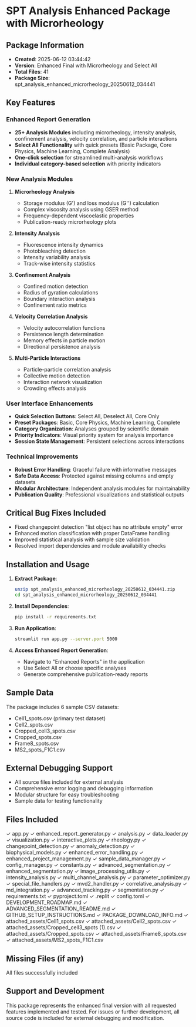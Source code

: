 # SPT Analysis Enhanced Package with Microrheology
    
## Package Information
- **Created**: 2025-06-12 03:44:42
- **Version**: Enhanced Final with Microrheology and Select All
- **Total Files**: 41
- **Package Size**: spt_analysis_enhanced_microrheology_20250612_034441

## Key Features

### Enhanced Report Generation
- **25+ Analysis Modules** including microrheology, intensity analysis, confinement analysis, velocity correlation, and particle interactions
- **Select All Functionality** with quick presets (Basic Package, Core Physics, Machine Learning, Complete Analysis)
- **One-click selection** for streamlined multi-analysis workflows
- **Individual category-based selection** with priority indicators

### New Analysis Modules
1. **Microrheology Analysis**
   - Storage modulus (G') and loss modulus (G'') calculation
   - Complex viscosity analysis using GSER method
   - Frequency-dependent viscoelastic properties
   - Publication-ready microrheology plots

2. **Intensity Analysis**
   - Fluorescence intensity dynamics
   - Photobleaching detection
   - Intensity variability analysis
   - Track-wise intensity statistics

3. **Confinement Analysis**
   - Confined motion detection
   - Radius of gyration calculations
   - Boundary interaction analysis
   - Confinement ratio metrics

4. **Velocity Correlation Analysis**
   - Velocity autocorrelation functions
   - Persistence length determination
   - Memory effects in particle motion
   - Directional persistence analysis

5. **Multi-Particle Interactions**
   - Particle-particle correlation analysis
   - Collective motion detection
   - Interaction network visualization
   - Crowding effects analysis

### User Interface Enhancements
- **Quick Selection Buttons**: Select All, Deselect All, Core Only
- **Preset Packages**: Basic, Core Physics, Machine Learning, Complete
- **Category Organization**: Analyses grouped by scientific domain
- **Priority Indicators**: Visual priority system for analysis importance
- **Session State Management**: Persistent selections across interactions

### Technical Improvements
- **Robust Error Handling**: Graceful failure with informative messages
- **Safe Data Access**: Protected against missing columns and empty datasets
- **Modular Architecture**: Independent analysis modules for maintainability
- **Publication Quality**: Professional visualizations and statistical outputs

## Critical Bug Fixes Included
- Fixed changepoint detection "list object has no attribute empty" error
- Enhanced motion classification with proper DataFrame handling
- Improved statistical analysis with sample size validation
- Resolved import dependencies and module availability checks

## Installation and Usage

1. **Extract Package**:
   ```bash
   unzip spt_analysis_enhanced_microrheology_20250612_034441.zip
   cd spt_analysis_enhanced_microrheology_20250612_034441
   ```

2. **Install Dependencies**:
   ```bash
   pip install -r requirements.txt
   ```

3. **Run Application**:
   ```bash
   streamlit run app.py --server.port 5000
   ```

4. **Access Enhanced Report Generation**:
   - Navigate to "Enhanced Reports" in the application
   - Use Select All or choose specific analyses
   - Generate comprehensive publication-ready reports

## Sample Data
The package includes 6 sample CSV datasets:
- Cell1_spots.csv (primary test dataset)
- Cell2_spots.csv
- Cropped_cell3_spots.csv
- Cropped_spots.csv
- Frame8_spots.csv
- MS2_spots_F1C1.csv

## External Debugging Support
- All source files included for external analysis
- Comprehensive error logging and debugging information
- Modular structure for easy troubleshooting
- Sample data for testing functionality

## Files Included
✓ app.py
✓ enhanced_report_generator.py
✓ analysis.py
✓ data_loader.py
✓ visualization.py
✓ interactive_plots.py
✓ rheology.py
✓ changepoint_detection.py
✓ anomaly_detection.py
✓ biophysical_models.py
✓ enhanced_error_handling.py
✓ enhanced_project_management.py
✓ sample_data_manager.py
✓ config_manager.py
✓ constants.py
✓ advanced_segmentation.py
✓ enhanced_segmentation.py
✓ image_processing_utils.py
✓ intensity_analysis.py
✓ multi_channel_analysis.py
✓ parameter_optimizer.py
✓ special_file_handlers.py
✓ mvd2_handler.py
✓ correlative_analysis.py
✓ md_integration.py
✓ advanced_tracking.py
✓ segmentation.py
✓ requirements.txt
✓ pyproject.toml
✓ .replit
✓ config.toml
✓ DEVELOPMENT_ROADMAP.md
✓ ADVANCED_SEGMENTATION_README.md
✓ GITHUB_SETUP_INSTRUCTIONS.md
✓ PACKAGE_DOWNLOAD_INFO.md
✓ attached_assets/Cell1_spots.csv
✓ attached_assets/Cell2_spots.csv
✓ attached_assets/Cropped_cell3_spots (1).csv
✓ attached_assets/Cropped_spots.csv
✓ attached_assets/Frame8_spots.csv
✓ attached_assets/MS2_spots_F1C1.csv

## Missing Files (if any)
All files successfully included

## Support and Development
This package represents the enhanced final version with all requested features implemented and tested.
For issues or further development, all source code is included for external debugging and modification.
